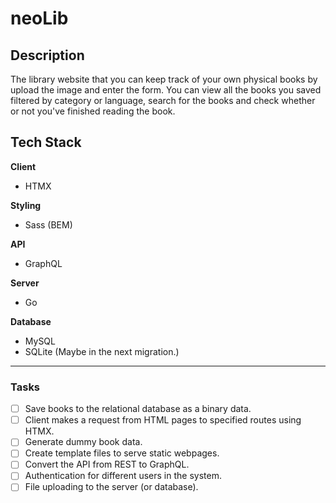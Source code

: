 # neoLib

## Description

The library website that you can keep track of your own physical books by upload the image and enter the form. You can view all the books you saved filtered by category or language, search for the books and check whether or not you've finished reading the book.

## Tech Stack

**Client**

- HTMX

**Styling**

- Sass (BEM)

**API**

- GraphQL

**Server**

- Go

**Database**

- MySQL
- SQLite (Maybe in the next migration.)

---

### Tasks

- [ ]  Save books to the relational database as a binary data.
- [ ]  Client makes a request from HTML pages to specified routes using HTMX.
- [ ]  Generate dummy book data.
- [ ]  Create template files to serve static webpages.
- [ ]  Convert the API from REST to GraphQL.
- [ ]  Authentication for different users in the system.
- [ ]  File uploading to the server (or database).